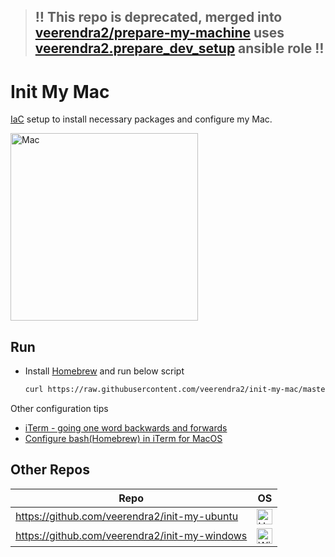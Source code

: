 > ## :bangbang: This repo is deprecated, merged into [veerendra2/prepare-my-machine](https://github.com/veerendra2/prepare-my-machine) uses [veerendra2.prepare_dev_setup](https://galaxy.ansible.com/veerendra2/prepare_dev_setup) ansible role :bangbang:

# Init My Mac
[IaC](https://en.wikipedia.org/wiki/Infrastructure_as_code) setup to install necessary packages and configure my Mac.

<img src="https://user-images.githubusercontent.com/8393701/248331160-ae1cd8f6-7c4b-483b-9799-6b44ed3f30f2.png" alt="Mac" width="300"/>

## Run
* Install [Homebrew](https://brew.sh/) and run below script

  ```bash
  curl https://raw.githubusercontent.com/veerendra2/init-my-mac/master/run.sh | bash
  ```

Other configuration tips
* [iTerm - going one word backwards and forwards](https://apple.stackexchange.com/a/293988)
* [Configure bash(Homebrew) in iTerm for MacOS](https://github.com/veerendra2/dotfiles#configure-bashhomebrew-in-iterm-for-macos)
## Other Repos
| Repo | OS |
| ---- | ---- |
| https://github.com/veerendra2/init-my-ubuntu | <img src="https://user-images.githubusercontent.com/8393701/248329468-ed036c98-08e7-4ee6-99ef-d5cef2e48a95.png" alt="Ubuntu" width="25"/> |
| https://github.com/veerendra2/init-my-windows | <img src="https://user-images.githubusercontent.com/8393701/248329539-0b792b81-2d32-4ef9-b92e-0350ad472d61.png" alt="Windown" width="25"/> |
